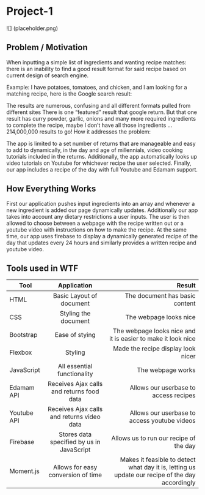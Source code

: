 # Project-1

![] (placeholder.png)

## Problem / Motivation


When inputting a simple list of ingredients and wanting recipe matches: there is an inability to find a good result format for said recipe based on current design of search engine.

Example: I have potatoes, tomatoes, and chicken, and I am looking for a matching recipe, here is the Google search result:


The results are numerous, confusing and all different formats pulled from different sites
There is one “featured” result that google return. But that one result has curry powder, garlic, onions and many more required ingredients to complete the recipe, maybe I don’t have all those ingredients … 214,000,000 results to go!
How it addresses the problem:

The app is limited to a set number of returns that are manageable and easy to add to dynamically, in the day and age of millennials, video cooking tutorials included in the returns. Additionally, the app automatically looks up video tutorials on Youtube for whichever recipe the user selected. Finally, our app includes a recipe of the day with full Youtube and Edamam support.

## How Everything Works

First our application pushes input ingredients into an array and whenever a new ingredient is added our page dynamically updates. Additionally our app takes into account any dietary restrictions a user inputs. The user is then allowed to choose between a webpage with the recipe written out or a youtube video with instructions on how to make the recipe. At the same time, our app uses firebase to display a dynamically generated recipe of the day that updates every 24 hours and similarly provides a written recipe and youtube video.


## Tools used in WTF

| Tool          | Application   | Result|
| ------------- |:-------------:| -----:|
| HTML | Basic Layout of document | The document has basic content |
| CSS | Styling the document | The webpage looks nice |
| Bootstrap | Ease of stying | The webpage looks nice and it is easier to make it look nice |
| Flexbox | Styling | Made the recipe display look nicer
| JavaScript |  All essential functionality | The webpage works |
| Edamam API | Receives Ajax calls and returns food data | Allows our userbase to access recipes |
| Youtube API |Receives Ajax calls and returns video data | Allows our userbase to access youtube videos |
| Firebase | Stores data specified by us in JavaScript | Allows us to run our recipe of the day |
| Moment.js | Allows for easy conversion of time | Makes it feasible to detect what day it is, letting us update our recipe of the day accordingly |
